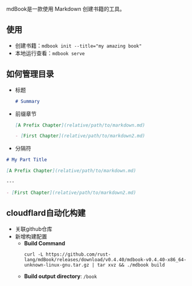 mdBook是一款使用 Markdown 创建书籍的工具。

## 使用
- 创建书籍：`mdbook init --title="my amazing book"`
- 本地运行查看：`mdbook serve`

## 如何管理目录
- 标题
    ```markdown
    # Summary
    ```
  
- 前缀章节
    ```markdown
    [A Prefix Chapter](relative/path/to/markdown.md)
    
    - [First Chapter](relative/path/to/markdown2.md)
    ```

- 分隔符
```markdown
# My Part Title

[A Prefix Chapter](relative/path/to/markdown.md)

---

- [First Chapter](relative/path/to/markdown2.md)

```

## cloudflard自动化构建
- 关联github仓库
- 新增构建配置
  - **Build Command**
    ```shell
    curl -L https://github.com/rust-lang/mdBook/releases/download/v0.4.40/mdbook-v0.4.40-x86_64-unknown-linux-gnu.tar.gz | tar xvz && ./mdbook build
    ```
  - **Build output directory**: `/book` 